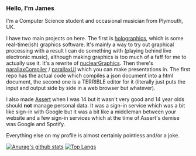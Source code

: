 ### Hello, I'm James

I'm a Computer Science student and occasional musician from Plymouth, UK.

I have two main projects on here. The first is [holographics](https://github.com/onlytruejames/holographics), which is some real-time(ish) graphics software. It's mainly a way to try out graphical processing with a result I can do something with (playing behind live electronic music), although making graphics is too much of a faff for me to actually use it. It's a rewrite of [nuclearGraphics](https://github.com/onlytruejames/nuclearGraphics).
Then there's [parallaxCompiler](https://github.com/onlytruejames/parallaxCompiler) / [parallaxUI](https://github.com/onlytruejames/parallaxUI) which you can make presentations in. The first repo has the actual code which compiles a json document into a html document, the second one is a TERRIBLE editor for it (literally just puts the input and output side by side in a web browser but whatever).

I also made [Assert](https://github.com/AssertApp/Assert) when I was 14 but it wasn't very good and 14 year olds should **not** manage personal data. It was a sign-in service which was a bit like sign-in with Google but it was a bit like a middleman between your website and a few sign-in services which at the time of Assert's demise was Google and Spotify.

Everything else on my profile is almost certainly pointless and/or a joke.

[![Anurag's github stats](https://github-readme-stats.vercel.app/api?username=onlytruejames)](https://github.com/anuraghazra/github-readme-stats)
[![Top Langs](https://github-readme-stats.vercel.app/api/top-langs/?username=onlytruejames)](https://github.com/anuraghazra/github-readme-stats)
